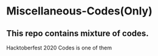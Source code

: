 # Miscellaneous-Codes(Only)
## This repo contains mixture of codes.
Hacktoberfest 2020 Codes is one of them
